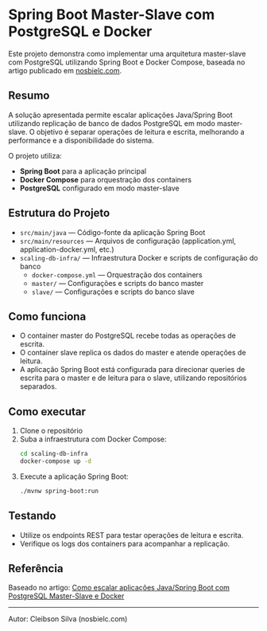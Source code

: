 # Spring Boot Master-Slave com PostgreSQL e Docker

Este projeto demonstra como implementar uma arquitetura master-slave com PostgreSQL utilizando Spring Boot e Docker Compose, baseada no artigo publicado em [nosbielc.com](https://nosbielc.com/posts/15072025).

## Resumo

A solução apresentada permite escalar aplicações Java/Spring Boot utilizando replicação de banco de dados PostgreSQL em modo master-slave. O objetivo é separar operações de leitura e escrita, melhorando a performance e a disponibilidade do sistema.

O projeto utiliza:
- **Spring Boot** para a aplicação principal
- **Docker Compose** para orquestração dos containers
- **PostgreSQL** configurado em modo master-slave

## Estrutura do Projeto

- `src/main/java` — Código-fonte da aplicação Spring Boot
- `src/main/resources` — Arquivos de configuração (application.yml, application-docker.yml, etc.)
- `scaling-db-infra/` — Infraestrutura Docker e scripts de configuração do banco
    - `docker-compose.yml` — Orquestração dos containers
    - `master/` — Configurações e scripts do banco master
    - `slave/` — Configurações e scripts do banco slave

## Como funciona

- O container master do PostgreSQL recebe todas as operações de escrita.
- O container slave replica os dados do master e atende operações de leitura.
- A aplicação Spring Boot está configurada para direcionar queries de escrita para o master e de leitura para o slave, utilizando repositórios separados.

## Como executar

1. Clone o repositório
2. Suba a infraestrutura com Docker Compose:
   ```sh
   cd scaling-db-infra
   docker-compose up -d
   ```
3. Execute a aplicação Spring Boot:
   ```sh
   ./mvnw spring-boot:run
   ```

## Testando

- Utilize os endpoints REST para testar operações de leitura e escrita.
- Verifique os logs dos containers para acompanhar a replicação.

## Referência

Baseado no artigo: [Como escalar aplicações Java/Spring Boot com PostgreSQL Master-Slave e Docker](https://nosbielc.com/posts/cod_15072025)

---

Autor: Cleibson Silva (nosbielc.com)

